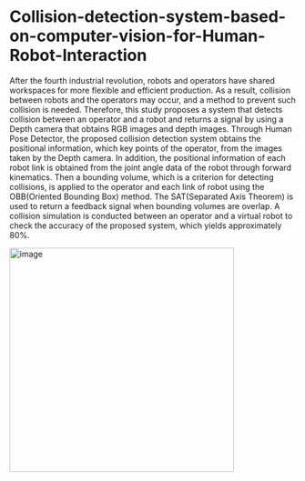 # Collision-detection-system-based-on-computer-vision-for-Human-Robot-Interaction

After the fourth industrial revolution, robots and operators have shared workspaces for more flexible and efficient production. As a result, collision between robots and the operators may occur, and a method to prevent such collision is needed. Therefore, this study proposes a system that detects collision between an operator and a robot and returns a signal by using a Depth camera that obtains RGB images and depth images. Through Human Pose Detector, the proposed collision detection system obtains the positional information, which key points of the operator, from the images taken by the Depth camera. In addition, the positional information of each robot link is obtained from the joint angle data of the robot through forward kinematics. Then a bounding volume, which is a criterion for detecting collisions, is applied to the operator and each link of robot using the OBB(Oriented Bounding Box) method. The SAT(Separated Axis Theorem) is used to return a feedback signal when bounding volumes are overlap. A collision simulation is conducted between an operator and a virtual robot to check the accuracy of the proposed system, which yields approximately 80%.
 
<img width="394" alt="image" src="https://user-images.githubusercontent.com/82742016/210725488-49388d85-656d-4fde-b09b-e4f5e62ec232.png">
